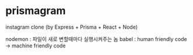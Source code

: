 # prismagram
instagram clone (by Express + Prisma + React + Node)

nodemon : 파일이 새로 변할때마다 실행시켜주는 놈
babel : human friendly code -> machine friendly code

